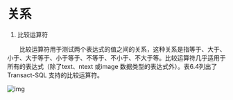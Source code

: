 # 关系

 

1. 比较运算符

　　比较运算符用于测试两个表达式的值之间的关系，这种关系是指等于、大于、小于、大于等于、小于等于、不等于、不小于、不大于等。比较运算符几乎适用于所有的表达式（除了text、ntext 或image 数据类型的表达式外）。表6.4列出了Transact-SQL 支持的比较运算符。

 ![img](https://img2018.cnblogs.com/blog/1427277/201906/1427277-20190621001640207-437633246.png)

 